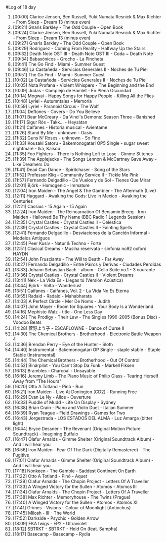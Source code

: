 #Log of 18 day

1. [00:00] Clarice Jensen, Ben Russell, Yuki Numata Resnick & Max Richter - From Sleep - Dream 13 (minus even)
1. [09:21] Gnarls Barkley - The Odd Couple - Open Book
1. [09:24] Clarice Jensen, Ben Russell, Yuki Numata Resnick & Max Richter - From Sleep - Dream 13 (minus even)
1. [09:27] Gnarls Barkley - The Odd Couple - Open Book
1. [09:29] Rodriguez - Coming From Reality - Halfway Up the Stairs
1. [09:32] Death Note OST III - Death Note OST III - Coda ~ Death Note
1. [09:34] Babasónicos - Grocho - La Pincheta
1. [09:41] The Go Find - Miami - Summer Guest
1. [09:46] La Castañeda - Servicios Generales II - Noches de Tu Piel
1. [09:51] The Go Find - Miami - Summer Guest
1. [10:02] La Castañeda - Servicios Generales II - Noches de Tu Piel
1. [10:05] Nota Profana - Violent Whispers - The Beginning and the End
1. [10:09] Judas - Complejo de Hamlet - En Plena Oscuridad
1. [10:14] Mogwai - Happy Songs for Happy People - Killing All the Flies
1. [10:48] Lyriel - Autumntales - Memoria
1. [10:59] Lyriel - Paranoid Circus - The Wolf
1. [11:04] Deftones - Covers - Do You Believe
1. [11:07] Bear McCreary - Da Vinci's Demons: Season Three - Banished
1. [11:17] Sigur Rós - Takk... - Heysátan
1. [11:21] Caifanes - Historia musical - Avientame
1. [11:26] Stand By Me - unknown - Oasis
1. [11:32] Guns N' Roses - unknown - So Fine
1. [11:33] Kousaki Satoru - Bakemonogatari OP5 Single - sugar sweet nightmare - Ika, Kaisou
1. [11:35] Foo Fighters - There Is Nothing Left to Lose - Gimme Stitches
1. [11:39] The Applejacks - The Songs Lennon & McCartney Gave Away - Like Dreamers Do
1. [11:41] Dead Can Dance - Spiritchaser - Song of the Stars
1. [11:52] Professor Kliq - Community Service II - Tickle Me Pink
1. [11:57] Fernando Delgadillo - De Vuelos y de Sol - Tienes Que Mirar
1. [12:01] Björk - Homogenic - Immature
1. [12:04] Iron Maiden - The Angel & The Gambler - The Aftermath (Live)
1. [12:11] Haggard - Awaking the Gods: Live in Mexico - Awaking the Centuries
1. [12:21] Cassius - 15 Again - 15 Again
1. [12:24] Iron Maiden - The Reincarnation Of Benjamin Breeg - Iron Maiden - Hallowed Be Thy Name (BBC Radio 1 Legends Session)
1. [12:35] Crystal Castles - Crystal Castles II - Celestica
1. [12:39] Crystal Castles - Crystal Castles II - Fainting Spells
1. [12:41] Fernando Delgadillo - Desviaciones de la Canción Informal - Modelos Antiguos
1. [12:45] Peer Kusiv - Natur & Techno - Forte
1. [12:51] Clasical Dreams - Musiha reservata - sinfonia no92 oxford HAYDN
1. [12:54] John Frusciante - The Will to Death - Far Away
1. [13:27] Fernando Delgadillo - Entre Pairos y Derivas - Ciudades Perdidas
1. [13:33] Johann Sebastian Bach - album - Cello Suite no.1 - 3 courante
1. [13:36] Crystal Castles - Crystal Castles II - Violent Dreams
1. [13:41] Nek - La Vida Es - Llegas tú (Versión Acústica)
1. [13:44] Björk - Volta - Wanderlust
1. [13:51] Caifanes - Caifanes, Vol. 2 - La Vida No Es Eterna
1. [13:55] Radaid - Radaid - Mahabharata
1. [14:03] A Perfect Circle - Mer De Noms - Judith
1. [14:07] John Mayer - Room for Squares - Your Body Is a Wonderland
1. [14:16] Mephisto Walz - title - One Less Day
1. [14:24] The Prodigy - Their Law - The Singles 1990-2005 (Bonus Disc) - Voodoo Beats
1. [14:28] 菅野よう子 - ESCAFLOWNE - Dance of Curse II
1. [14:30] The Chemical Brothers - Brotherhood - Electronic Battle Weapon 4
1. [14:36] Brendan Perry - Eye of the Hunter - Sloth
1. [14:40] Instrumental - Bakemonogatari OP Single - staple stable - Staple Stable (Instrumental)
1. [14:44] The Chemical Brothers - Brotherhood - Out Of Control
1. [14:52] Binärpilot - You Can't Stop Da Funk - Markell Fiksen
1. [16:13] Brambles - Charcoal - Unsayable
1. [16:16] Jeremy Limb - The Piano Music of Philip Glass - Tearing Herself Away from "The Hours"
1. [16:20] Otto A Totland - Pinô - Run
1. [16:21] Iron Maiden - Live At Donington (CD2) - Running Free
1. [16:29] Evan Le Ny - Alice - Ouverture
1. [16:33] Puddle of Mudd - Life On Display - Sydney
1. [16:38] Brian Crain - Piano and Violin Duet - Italian Summer
1. [16:39] Ryan Teague - Field Drawings - Games for Two
1. [16:43] Jorgestrada - LOS ESTADOS DEL ALMA - Luz Amarga (bitter light)
1. [16:44] Bryce Dessner - The Revenant (Original Motion Picture Soundtrack) - Imagining Buffalo
1. [16:47] Ólafur Arnalds - Gimme Shelter (Original Soundtrack Album) - And I will hear you
1. [16:56] Iron Maiden - Fear Of The Dark (Digitally Remastered) - The Fugitive
1. [17:01] Ólafur Arnalds - Gimme Shelter (Original Soundtrack Album) - And I will hear you
1. [17:18] Nonkeen - The Gamble - Saddest Continent On Earth
1. [17:22] Otto A Totland - Pinô - Aquet
1. [17:29] Ólafur Arnalds - The Chopin Project - Letters Of A Traveller
1. [17:33] A Winged Victory for the Sullen - Atomos - Atomos III
1. [17:34] Ólafur Arnalds - The Chopin Project - Letters Of A Traveller
1. [17:38] Max Richter - Memoryhouse - The Twins (Prague)
1. [17:40] A Winged Victory for the Sullen - Atomos - Atomos XI
1. [17:41] Grimes - Visions - Colour of Moonlight (Antiochus)
1. [17:45] Milosh - III - The World
1. [17:52] Darkside - Psychic - Golden Arrow
1. [18:09] FKA twigs - EP2 - Ultraviolet
1. [18:12] SBTRKT - SBTRKT - Hold On (feat. Sampha)
1. [18:17] Basecamp - Basecamp - Rydia
